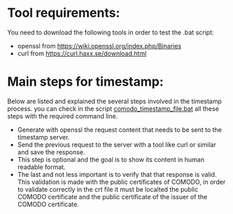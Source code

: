 # Tool requirements:

You need to download the following tools in order to test the .bat script:
 - openssl from https://wiki.openssl.org/index.php/Binaries
 - curl from https://curl.haxx.se/download.html
 

# Main steps for timestamp:

Below are listed and explained the several steps involved in the timestamp process. you can check in the script [comodo_timestamp_file.bat](comodo_timestamp_file.bat) all these steps with the required command line.
 - Generate with openssl the request content that needs to be sent to the timestamp server.
 - Send the previous request to the server with a tool like curl or similar and save the response.
 - This step is optional and the goal is to show its content in human readable format.
 - The last and not less important is to verify that that response is valid. This validation is made with the public certificates of COMODO, in order to validate correctly in the crt file it must be localted the public COMODO certificate and the public certificate of the issuer of the COMODO certificate.
